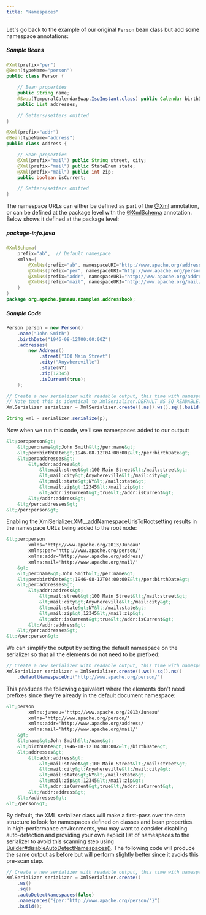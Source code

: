 ```yaml
---
title: "Namespaces"
---
```


Let's go back to the example of our original `Person` bean class but add some namespace annotations:
##### Sample Beans
```java
@Xml(prefix="per")
@Bean(typeName="person")
public class Person {

    // Bean properties
    public String name;
    @Swap(TemporalCalendarSwap.IsoInstant.class) public Calendar birthDate;
    public List addresses;

    // Getters/setters omitted
}

@Xml(prefix="addr")
@Bean(typeName="address")
public class Address {

    // Bean properties
    @Xml(prefix="mail") public String street, city;
    @Xml(prefix="mail") public StateEnum state;
    @Xml(prefix="mail") public int zip;
    public boolean isCurrent;

    // Getters/setters omitted
}
```
The namespace URLs can either be defined as part of the [@Xml](../apidocs/org/apache/juneau/xml/annotation/Xml.html)
annotation, or can be defined at the package level with the [@XmlSchema](../apidocs/org/apache/juneau/xml/annotation/XmlSchema.html)
annotation.
Below shows it defined at the package level:
##### package-info.java
```java
@XmlSchema(
    prefix="ab",  // Default namespace
    xmlNs={
        @XmlNs(prefix="ab", namespaceURI="http://www.apache.org/addressBook/"),
        @XmlNs(prefix="per", namespaceURI="http://www.apache.org/person/"),
        @XmlNs(prefix="addr", namespaceURI="http://www.apache.org/address/"),
        @XmlNs(prefix="mail", namespaceURI="http://www.apache.org/mail/")
    }
)
package org.apache.juneau.examples.addressbook;
```
##### Sample Code
```java
Person person = new Person()
    .name("John Smith")
    .birthDate("1946-08-12T00:00:00Z")
    .addresses(
        new Address()
            .street("100 Main Street")
            .city("Anywhereville")
            .state(NY)
            .zip(12345)
            .isCurrent(true);
    );

// Create a new serializer with readable output, this time with namespaces enabled.
// Note that this is identical to XmlSerializer.DEFAULT_NS_SQ_READABLE.
XmlSerializer serializer = XmlSerializer.create().ns().ws().sq().build();

String xml = serializer.serialize(p);
```
Now when we run this code, we'll see namespaces added to our output:
```xml
&lt;per:person&gt;
    &lt;per:name&gt;John Smith&lt;/per:name&gt;
    &lt;per:birthDate&gt;1946-08-12T04:00:00Z&lt;/per:birthDate&gt;
    &lt;per:addresses&gt;
        &lt;addr:address&gt;
            &lt;mail:street&gt;100 Main Street&lt;/mail:street&gt;
            &lt;mail:city&gt;Anywhereville&lt;/mail:city&gt;
            &lt;mail:state&gt;NY&lt;/mail:state&gt;
            &lt;mail:zip&gt;12345&lt;/mail:zip&gt;
            &lt;addr:isCurrent&gt;true&lt;/addr:isCurrent&gt;
        &lt;/addr:address&gt;
    &lt;/per:addresses&gt;
&lt;/per:person&gt;
```
Enabling the XmlSerializer.XML_addNamespaceUrisToRootsetting results
in the namespace URLs being added to the root node:
```xml
&lt;per:person
        xmlns='http://www.apache.org/2013/Juneau'
        xmlns:per='http://www.apache.org/person/'
        xmlns:addr='http://www.apache.org/address/'
        xmlns:mail='http://www.apache.org/mail/'
    &gt;
    &lt;per:name&gt;John Smith&lt;/per:name&gt;
    &lt;per:birthDate&gt;1946-08-12T04:00:00Z&lt;/per:birthDate&gt;
    &lt;per:addresses&gt;
        &lt;addr:address&gt;
            &lt;mail:street&gt;100 Main Street&lt;/mail:street&gt;
            &lt;mail:city&gt;Anywhereville&lt;/mail:city&gt;
            &lt;mail:state&gt;NY&lt;/mail:state&gt;
            &lt;mail:zip&gt;12345&lt;/mail:zip&gt;
            &lt;addr:isCurrent&gt;true&lt;/addr:isCurrent&gt;
        &lt;/addr:address&gt;
    &lt;/per:addresses&gt;
&lt;/per:person&gt;
```
We can simplify the output by setting the default namespace on the serializer so that all the elements do
not need to be prefixed:
```java
// Create a new serializer with readable output, this time with namespaces enabled.
XmlSerializer serializer = XmlSerializer.create().ws().sq().ns()
    .defaultNamespaceUri("http://www.apache.org/person/")

```
This produces the following equivalent where the elements don't need prefixes since they're already in the
default document namespace:
```xml
&lt;person
        xmlns:juneau='http://www.apache.org/2013/Juneau'
        xmlns='http://www.apache.org/person/'
        xmlns:addr='http://www.apache.org/address/'
        xmlns:mail='http://www.apache.org/mail/'
    &gt;
    &lt;name&gt;John Smith&lt;/name&gt;
    &lt;birthDate&gt;1946-08-12T04:00:00Z&lt;/birthDate&gt;
    &lt;addresses&gt;
        &lt;addr:address&gt;
            &lt;mail:street&gt;100 Main Street&lt;/mail:street&gt;
            &lt;mail:city&gt;Anywhereville&lt;/mail:city&gt;
            &lt;mail:state&gt;NY&lt;/mail:state&gt;
            &lt;mail:zip&gt;12345&lt;/mail:zip&gt;
            &lt;addr:isCurrent&gt;true&lt;/addr:isCurrent&gt;
        &lt;/addr:address&gt;
    &lt;/addresses&gt;
&lt;/person&gt;
```
By default, the XML serializer class will make a first-pass over the data structure to look for namespaces
defined on classes and bean properties.
In high-performance environments, you may want to consider disabling auto-detection and providing your
own explicit list of namespaces to the serializer to avoid this scanning step using
[Builder#disableAutoDetectNamespaces()](../apidocs/org/apache/juneau/xml/XmlSerializer/Builder.html#disableAutoDetectNamespaces()).
The following code will produce the same output as before but will perform slightly better since it
avoids this pre-scan step.
```java
// Create a new serializer with readable output, this time with namespaces enabled.
XmlSerializer serializer = XmlSerializer.create()
    .ws()
    .sq()
    .autoDetectNamespaces(false)
    .namespaces("{per:'http://www.apache.org/person/'}")
    .build();
```
